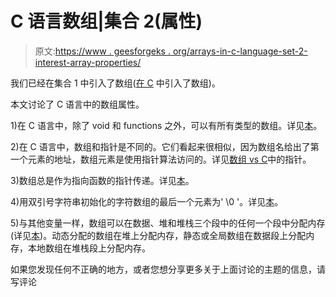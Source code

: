 # C 语言数组|集合 2(属性)

> 原文:[https://www . geesforgeks . org/arrays-in-c-language-set-2-interest-array-properties/](https://www.geeksforgeeks.org/arrays-in-c-language-set-2-interesting-array-properties/)

我们已经在集合 1 中引入了数组([在 C](https://www.geeksforgeeks.org/arrays-in-c-cpp/) 中引入了数组)。

本文讨论了 C 语言中的数组属性。

1)在 C 语言中，除了 void 和 functions 之外，可以有所有类型的数组。详见[本](https://www.geeksforgeeks.org/can-we-have-an-array-of-all-types-in-c/)。

2)在 C 语言中，数组和指针是不同的。它们看起来很相似，因为数组名给出了第一个元素的地址，数组元素是使用指针算法访问的。详见[数组 vs C](https://www.geeksforgeeks.org/difference-pointer-array-c/)中的指针。

3)数组总是作为指向函数的指针传递。详见[本](https://www.geeksforgeeks.org/how-arrays-are-passed-to-functions-in-cc/)。

4)用双引号字符串初始化的字符数组的最后一个元素为' \0 '。详见[本](https://www.geeksforgeeks.org/g-fact/)。

5)与其他变量一样，数组可以在数据、堆和堆栈三个段中的任何一个段中分配内存(详见[本](https://www.geeksforgeeks.org/memory-layout-of-c-program/))。动态分配的数组在堆上分配内存，静态或全局数组在数据段上分配内存，本地数组在堆栈段上分配内存。

如果您发现任何不正确的地方，或者您想分享更多关于上面讨论的主题的信息，请写评论